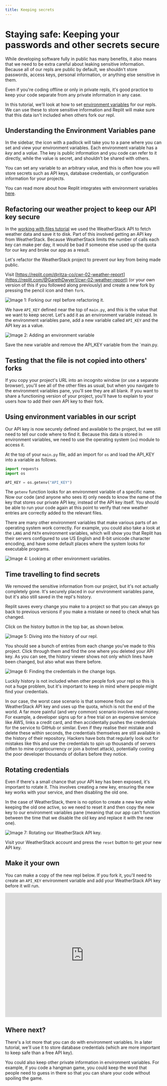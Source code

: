 ```yaml
---
title: Keeping secrets
---
```


# Staying safe: Keeping your passwords and other secrets secure

While developing software fully in public has many benefits, it also means that we need to be extra careful about leaking sensitive information. Because all of our repls are public by default, we shouldn't store passwords, access keys, personal information, or anything else sensitive in them.

Even if you're coding offline or only in private repls, it's good practice to keep your code separate from any private information in any case.

In this tutorial, we'll look at how to set [environment variables](https://en.wikipedia.org/wiki/Environment_variable) for our repls. We can use these to store sensitive information and Replit will make sure that this data isn't included when others fork our repl.

## Understanding the Environment Variables pane

In the sidebar, the icon with a padlock will take you to a pane where you can set and view your environment variables. Each environment variable has a *key* and a *value*. The key is public information and you code can refer to it directly, while the value is secret, and shouldn't be shared with others.

You can set any variable to an arbitrary value, and this is often how you will store secrets such as API keys, database credentials, or configuration information for your projects.

You can read more about how Replit integrates with environment variables [here](/repls/secrets-environment-variables).

## Refactoring our weather project to keep our API key secure

In the [working with files tutorial](http://www.codewithrepl.it/02-managing-files-using-repl-it.html) we used the WeatherStack API to fetch weather data and save it to disk. Part of this involved getting an API key from WeatherStack. Because WeatherStack limits the number of calls each key can make per day, it would be bad if someone else used up the quota for our key and broke our app as a result.

Let's refactor the WeatherStack project to prevent our key from being made public.

Visit [https://replit.com/@ritza-co/cwr-02-weather-report](https://replit.com/@GarethDwyer1/cwr-02-weather-report) (or your own version of this if you followed along previously) and create a new fork by pressing the pencil icon and then `fork`. 

![**Image 1:** *Forking our repl before refactoring it.*](https://replit-docs-images.bardia.repl.co/images/tutorials/08-storing-secrets/08-01-fork-repl.png)

We have `API_KEY` defined near the top of `main.py`, and this is the value that we want to keep secret. Let's add it as an environment variable instead. In the environment variables pane, add a new variable called `API_KEY` and the API key as a value.

![**Image 2:** *Adding an environment variable*](https://replit-docs-images.bardia.repl.co/images/tutorials/08-storing-secrets/08-saving-env-var.png)

Save the new variable and remove the API_KEY variable from the `main.py.

## Testing that the file is not copied into others' forks

If you copy your project's URL into an incognito window (or use a separate browser), you'll see all of the other files as usual, but when you navigate to the environment variables pane, you'll see they are all blank. If you want to share a functioning version of your project, you'll have to explain to your users how to add their own API key to their fork.

## Using environment variables in our script

Our API key is now securely defined and available to the project, but we still need to tell our code where to find it. Because this data is stored in environment variables, we need to use the operating system (`os`) module to access it.

At the top of your `main.py` file, add an import for `os` and load the API_KEY into a variable as follows.

```python
import requests
import os

API_KEY = os.getenv("API_KEY")
```

The `getenv` function looks for an environment variable of a specific name. Now our code (and anyone who sees it) only needs to know the name of the key that stores our private API key, instead of the API key itself. You should be able to run your code again at this point to verify that new weather entries are correctly added to the relevant files.

There are many other environment variables that make various parts of an operating system work correctly. For example, you could also take a look at the `LANG` and `PATH` environment variables, which will show you that Replit has their servers configured to use US English and 8-bit unicode character encoding, and have some default places where the system looks for executable programs.

![**Image 4:** *Looking at other environment variables.*](https://replit-docs-images.bardia.repl.co/images/tutorials/08-storing-secrets/08-04-using-env-variables.png)

## Time travelling to find secrets

We removed the sensitive information from our project, but it's not actually completely gone. It's securely placed in our environment variables pane, but it's also still saved in the repl's history.

Replit saves every change you make to a project so that you can always go back to previous versions if you make a mistake or need to check what has changed.

Click on the history button in the top bar, as shown below.

![**Image 5:** *Diving into the history of our repl.*](https://replit-docs-images.bardia.repl.co/images/tutorials/08-storing-secrets/08-05-open-history.png)

You should see a bunch of entries from each change you've made to this project. Click through them and find the one where you deleted your API key. As you can see, the history viewer shows not only which lines have been changed, but also what was there before.

![**Image 6:** *Finding the credentials in the change logs.*](https://replit-docs-images.bardia.repl.co/images/tutorials/08-storing-secrets/08-06-key-visible-history.png)

Luckily history is not included when other people fork your repl so this is not a huge problem, but it's important to keep in mind where people might find your credentials.

In our case, the worst case scenario is that someone finds our WeatherStack API key and uses up the quota, which is not the end of the world. A far more painful (and very common) scenario involves real money. For example, a developer signs up for a free trial on an expensive service like AWS, links a credit card, and then accidentally pushes the credentials for the service to GitHub or similar. Even if they realise their mistake and delete these within seconds, the credentials themselves are still available in the history of their repository. Hackers have bots that regularly look out for mistakes like this and use the credentials to spin up thousands of servers (often to mine cryptocurrency or join a botnet attack), potentially costing the poor developer thousands of dollars before they notice.

## Rotating credentials

Even if there's a small chance that your API key has been exposed, it's important to rotate it. This involves creating a new key, ensuring the new key works with your service, and then disabling the old one.

In the case of WeatherStack, there is no option to create a new key while keeping the old one active, so we need to reset it and then copy the new key to our environment variables pane (meaning that our app can't function between the time that we disable the old key and replace it with the new one).

![**Image 7:** *Rotating our WeatherStack API key.*](https://replit-docs-images.bardia.repl.co/images/tutorials/08-storing-secrets/08-07-weatherstack-reset-api.png)

Visit your WeatherStack account and press the `reset` button to get your new API key.

## Make it your own

You can make a copy of the new repl below. If you fork it, you'll need to create an `API_KEY` environment variable and add your WeatherStack API key before it will run.

<iframe height="400px" width="100%" src="https://replit.com/@GarethDwyer1/cwr-08-secrets-env?lite=true" scrolling="no" frameborder="no" allowtransparency="true" allowfullscreen="true" sandbox="allow-forms allow-pointer-lock allow-popups allow-same-origin allow-scripts allow-modals"></iframe>

## Where next?

There's a lot more that you can do with environment variables. In a later tutorial, we'll use it to store database credentials (which are more important to keep safe than a free API key).

You could also keep other private information in environment variables. For example, if you code a hangman game, you could keep the word that people need to guess in there so that you can share your code without spoiling the game.
